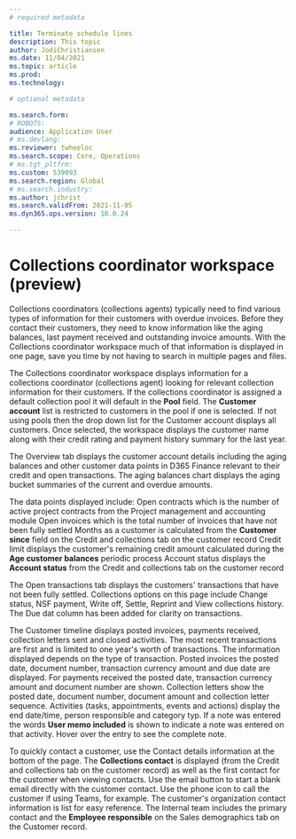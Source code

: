 ```yaml
---
# required metadata

title: Terminate schedule lines
description: This topic 
author: JodiChristiansen
ms.date: 11/04/2021
ms.topic: article
ms.prod: 
ms.technology: 

# optional metadata

ms.search.form:  
# ROBOTS: 
audience: Application User
# ms.devlang: 
ms.reviewer: twheeloc
ms.search.scope: Core, Operations
# ms.tgt_pltfrm: 
ms.custom: 539093
ms.search.region: Global
# ms.search.industry: 
ms.author: jchrist
ms.search.validFrom: 2021-11-05
ms.dyn365.ops.version: 10.0.24

---
```


# Collections coordinator workspace (preview)

Collections coordinators (collections agents) typically need to find various types of information for their customers with overdue invoices. Before they contact their customers, they need to know information like the aging balances, last payment received and outstanding invoice amounts. With the Collections coordinator workspace much of that information is displayed in one page, save you time by not having to search in multiple pages and files. 

The Collections coordinator workspace displays information for a collections coordinator (collections agent) looking for relevant collection information for their customers. If the collections coordinator is assigned a default collection pool it will default in the **Pool** field. The **Customer account** list is restricted to customers in the pool if one is selected. If not using pools then the drop down list for the Customer account displays all customers. Once selected, the workspace displays the customer name along with their credit rating and payment history summary for the last year. 

The Overview tab displays the customer account details including the aging balances and other customer data points in D365 Finance relevant to their credit and open transactions. The aging balances chart displays the aging bucket summaries of the current and overdue amounts. 

The data points displayed include:
Open contracts which is the number of active project contracts from the Project management and accounting module
Open invoices which is the total number of invoices that have not been fully settled
Months as a customer is calculated from the **Customer since** field on the Credit and collections tab on the customer record
Credit limit displays the customer's remaining credit amount calculated during the **Age customer balances** periodic process
Account status displays the **Account status** from the Credit and collections tab on the customer record

The Open transactions tab displays the customers' transactions that have not been fully settled. Collections options on this page include Change status, NSF payment, Write off, Settle, Reprint and View collections history. The Due dat column has been added for clarity on transactions. 

The Customer timeline displays posted invoices, payments received, collection letters sent and closed activities. The most recent transactions are first and is limited to one year's worth of transactions. The information displayed depends on the type of transaction. Posted invoices the posted date, document number, transaction currency amount and due date are displayed. For payments received the posted date, transaction currency amount and document number are shown. Collection letters show the posted date, document number, document amount and collection letter sequence. Activities (tasks, appointments, events and actions) display the end date/time, person responsible and category typ. If a note was entered the words **User memo included** is shown to indicate a note was entered on that activity. Hover over the entry to see the complete note.

To quickly contact a customer, use the Contact details information at the bottom of the page. The **Collections contact** is displayed (from the Credit and collections tab on the customer record) as well as the first contact for the customer when viewing contacts. Use the email button to start a blank email directly with the customer contact. Use the phone icon to call the customer if using Teams, for example. The customer's organization contact information is list for easy reference. The Internal team includes the primary contact and the **Employee responsible** on the Sales demographics tab on the Customer record. 
